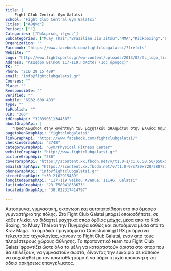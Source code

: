 ```yaml
---
title: |
    Fight Club Central Gym Galatsi
School: "Fight Club Central Gym Galatsi"
Cities: ["Αθήνα"]
Perioxi: [""]
Categories: ["Πολεμικές τέχνες"]
Subcategories: ["Muay Thai","Brazilian Jiu Jitsu","MMA","Kickboxing","Boxing  "]
Organization: ""
Facebook: "https://www.facebook.com/fightclubgalatsi/?fref=ts"
Website: ""
Logo: "http://www.fightsports.gr/wp-content/uploads/2013/02/fc_logo_final2013.jpg"
Address: "Λεωφόρο Βεΐκου 117-119,Γαλάτσι (1ος όροφος)"
TK: ""
Phone: "210 29 15 489"
email: "info@fightclubgalatsi.gr"
Courses: ""
Place: ""
Rensponsible: ""
Verified: ""
mobile: "6932 600 483"
type: ""
toPublish: ""
UID: "286"
idGraphApi: "320390511344587"
aboutGraphApi: | 
   "Προσηλωμένοι στην ανάπτυξη των μαχητικών αθλημάτων στην Ελλάδα δημιουργήσαμε το Fight Club Galatsi."
pagetokenGraphApi: "fightclubgalatsi"
linkGraphApi: "https://www.facebook.com/fightclubgalatsi/"
checkinsGraphApi: "3748"
categoryGraphApi: "Gym/Physical Fitness Center"
websiteGraphApi: "http://www.fightclubgalatsi.gr"
pictureGraphApi: "286"
coverGraphApi: "https://scontent.xx.fbcdn.net/v/t1.0-1/c1.0.50.50/p50x50/10334396_715898081793826_4404317514694289944_n.png?oh=e5b5a4c9717e7c11fd5f9ea00fe80e63&amp;oe=5B49F552"
emailsGraphApi: "https://scontent.xx.fbcdn.net/v/t1.0-9/s720x720/28872178_1765374066846217_3702994079601131520_n.png?oh=e69d06a0c62216a244ce3abee1ad2eb4&amp;oe=5B41E9A4"
phoneGraphApi: "info@fightclubgalatsi.gr"
streetGraphApi: "+30 2102915489"
longitudeGraphApi: "117-119 Veikou Avenue, 11146, Galatsi"
latitudeGraphApi: "23.758041858673"
locatedinGraphApi: "38.022317414797"

---
```


Αυτοάμυνα, γυμναστική, εκτόνωση και αυτοπεποίθηση στο πιο όμορφο γυμναστήριο της πόλης. Στο Fight Club Galatsi μπορεί οποιοσδήποτε, σε κάθε ηλικία, να διδαχτεί μαχητικά σπορ όρθιας μάχης, μέσα απο το Kick Boxing, το Muay Thai και την Πυγμαχία καθώς και αυτοάμυνα μέσα από το Krav Maga. Τα ομαδικά προγράμματα Crosstraining/TRX με όργανα τελευταίας τεχνολογίας, κάνουν το Fight Club Galatsi, έναν από τους πληρέστερους χώρους άθλησης. Το προπονητικό team του Fight Club Galatsi φροντίζει ώστε όλα τα μέλη να καταρτιστούν άριστα στο σπορ που θα επιλέξουν, να γυμναστούν σωστά, δίνοντας την ευκαιρία σε κάποιον να ασχοληθεί με τον πρωταθλητισμό ή να πάρει πτυχίο προπονητή και άδεια ασκήσεως επαγγέλματος.

